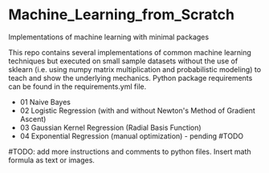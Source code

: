 # Machine_Learning_from_Scratch
Implementations of machine learning with minimal packages

This repo contains several implementations of common machine learning techniques but executed on small sample datasets without the use of sklearn (i.e. using numpy matrix multiplication and probabilistic modeling) to teach and show the underlying mechanics. Python package requirements can be found in the requirements.yml file.

- 01 Naive Bayes
- 02 Logistic Regression (with and without Newton's Method of Gradient Ascent)
- 03 Gaussian Kernel Regression (Radial Basis Function)
- 04 Exponential Regression (manual optimization) - pending #TODO

#TODO: add more instructions and comments to python files. Insert math formula as text or images.
